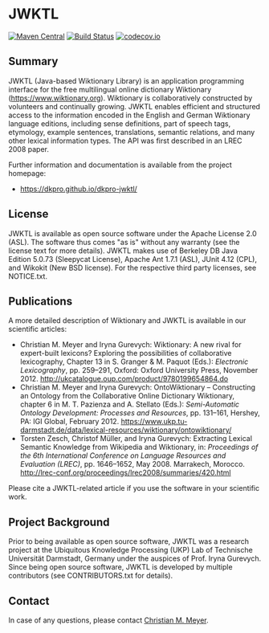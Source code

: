 JWKTL
=====

[![Maven Central](https://maven-badges.herokuapp.com/maven-central/org.dkpro.jwktl/dkpro-jwktl/badge.svg)](https://maven-badges.herokuapp.com/maven-central/org.dkpro.jwktl/dkpro-jwktl/badge.svg)
[![Build Status](https://travis-ci.org/dkpro/dkpro-jwktl.svg)](https://travis-ci.org/dkpro/dkpro-jwktl)
[![codecov.io](http://codecov.io/github/dkpro/dkpro-jwktl/coverage.svg?branch=master)](http://codecov.io/github/dkpro/dkpro-jwktl?branch=master)

Summary
-------

JWKTL (Java-based Wiktionary Library) is an application programming 
interface for the free  multilingual online dictionary Wiktionary
(https://www.wiktionary.org). Wiktionary is collaboratively constructed 
by volunteers and continually growing. JWKTL enables efficient and 
structured access to the information encoded in the English and German Wiktionary language editions, including sense definitions, 
part of speech tags, etymology, example sentences, translations, 
semantic relations, and many other lexical information types. The 
API was first described in an LREC 2008 paper.

Further information and documentation is available from the project homepage:
* https://dkpro.github.io/dkpro-jwktl/


License
-------

JWKTL is available as open source software under the Apache License 
2.0 (ASL). The software thus comes "as is" without any warranty (see
the license text for more details). JWKTL makes use of Berkeley DB Java
Edition 5.0.73 (Sleepycat License), Apache Ant 1.7.1 (ASL), JUnit 4.12 (CPL),
and Wikokit (New BSD license). For the respective third party licenses,
see NOTICE.txt.


Publications
------------

A more detailed description of Wiktionary and JWKTL is available in our 
scientific articles:

* Christian M. Meyer and Iryna Gurevych: Wiktionary: A new rival for 
  expert-built lexicons? Exploring the possibilities of collaborative 
  lexicography, Chapter 13 in S. Granger & M. Paquot (Eds.): *Electronic 
  Lexicography*, pp. 259–291, Oxford: Oxford University Press, November 2012.
  <http://ukcatalogue.oup.com/product/9780199654864.do>
* Christian M. Meyer and Iryna Gurevych: OntoWiktionary – Constructing an 
  Ontology from the Collaborative Online Dictionary Wiktionary, chapter 6 in 
  M. T. Pazienza and A. Stellato (Eds.): *Semi-Automatic Ontology Development: 
  Processes and Resources*, pp. 131–161, Hershey, PA: IGI Global, February 2012.
  <https://www.ukp.tu-darmstadt.de/data/lexical-resources/wiktionary/ontowiktionary/>
* Torsten Zesch, Christof Müller, and Iryna Gurevych: Extracting Lexical 
  Semantic Knowledge from Wikipedia and Wiktionary, in: *Proceedings of the 
  6th International Conference on Language Resources and Evaluation (LREC)*, 
  pp. 1646–1652, May 2008. Marrakech, Morocco.
  <http://lrec-conf.org/proceedings/lrec2008/summaries/420.html>

Please cite a JWKTL-related article if you use the software in your 
scientific work.


Project Background
------------------

Prior to being available as open source software, JWKTL was a research 
project at the Ubiquitous Knowledge Processing (UKP) Lab of Technische 
Universität Darmstadt, Germany under the auspices of Prof. Iryna Gurevych.
Since being open source software, JWKTL is developed by multiple contributors 
(see CONTRIBUTORS.txt for details).

Contact
-------

In case of any questions, please contact [Christian M. Meyer](https://www.chmeyer.de).
